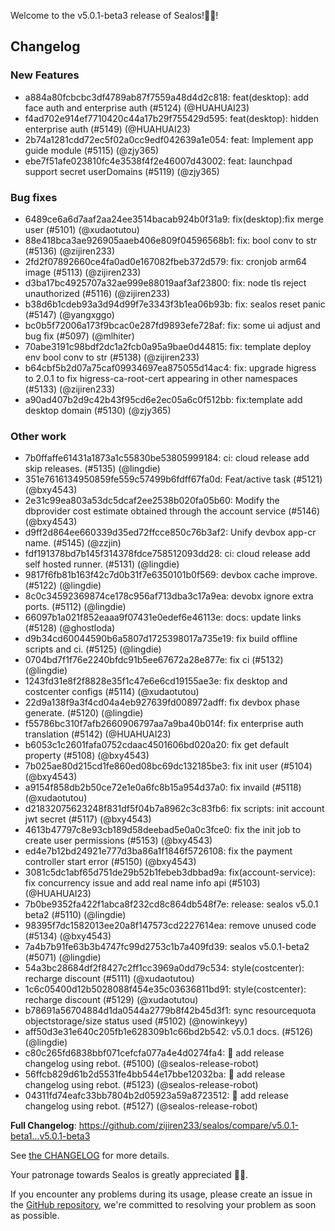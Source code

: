 Welcome to the v5.0.1-beta3 release of Sealos!🎉🎉!



## Changelog
### New Features
* a884a80fcbcbc3df4789ab87f7559a48d4d2c818: feat(desktop): add face auth and enterprise auth (#5124) (@HUAHUAI23)
* f4ad702e914ef7710420c44a17b29f755429d595: feat(desktop): hidden enterprise auth (#5149) (@HUAHUAI23)
* 2b74a1281cdd72ec5f02a0cc9edf042639a1e054: feat: Implement app guide module (#5115) (@zjy365)
* ebe7f51afe023810fc4e3538f4f2e46007d43002: feat: launchpad support secret userDomains (#5119) (@zjy365)
### Bug fixes
* 6489ce6a6d7aaf2aa24ee3514bacab924b0f31a9: fix(desktop):fix merge user (#5101) (@xudaotutou)
* 88e418bca3ae926905aaeb406e809f04596568b1: fix: bool conv to str (#5136) (@zijiren233)
* 2fd2f07892660ce4fa0ad0e167082fbeb372d579: fix: cronjob arm64 image (#5113) (@zijiren233)
* d3ba17bc4925707a32ae999e88019aaf3af23800: fix: node tls reject unauthorized (#5116) (@zijiren233)
* b38d6b1cdeb93a3d94d99f7e3343f3b1ea06b93b: fix: sealos reset panic (#5147) (@yangxggo)
* bc0b5f72006a173f9bcac0e287fd9893efe728af: fix: some ui adjust and bug fix (#5097) (@mlhiter)
* 70abe3191c98bdf2dc1a2fcb0a95a9bae0d44815: fix: template deploy env bool conv to str (#5138) (@zijiren233)
* b64cbf5b2d07a75caf09934697ea875055d14ac4: fix: upgrade higress to 2.0.1 to fix higress-ca-root-cert appearing in other namespaces (#5133) (@zijiren233)
* a90ad407b2d9c42b43f95cd6e2ec05a6c0f512bb: fix:template add desktop domain (#5130) (@zjy365)
### Other work
* 7b0ffaffe61431a1873a1c55830be53805999184:  ci: cloud release add skip releases. (#5135) (@lingdie)
* 351e7616134950859fe559c57499b6fdff67fa0d: Feat/active task (#5121) (@bxy4543)
* 2e31c99ea803a53dc5dcaf2ee2538b020fa05b60: Modify the dbprovider cost estimate obtained through the account service (#5146) (@bxy4543)
* d9ff2d864ee660339d35ed72ffcce850c76b3af2: Unify devbox app-cr name. (#5145) (@zzjin)
* fdf191378bd7b145f314378fdce758512093dd28: ci: cloud release add self hosted runner. (#5131) (@lingdie)
* 9817f6fb81b163f42c7d0b31f7e6350101b0f569: devbox cache improve. (#5122) (@lingdie)
* 8c0c34592369874ce178c956af713dba3c17a9ea: devobx ignore extra ports. (#5112) (@lingdie)
* 66097b1a021f852eaaa9f07431e0edef6e46113e: docs: update links (#5128) (@ghostloda)
* d9b34cd60044590b6a5807d1725398017a735e19: fix build offline scripts and ci. (#5125) (@lingdie)
* 0704bd7f1f76e2240bfdc91b5ee67672a28e877e: fix ci (#5132) (@lingdie)
* 1243fd31e8f2f8828e35f1c47e6e6cd19155ae3e: fix desktop and costcenter configs (#5114) (@xudaotutou)
* 22d9a138f9a3f4cd04a4eb927639fd008972adff: fix devbox phase generate. (#5120) (@lingdie)
* f55786bc310f7afb2660906797aa7a9ba40b014f: fix enterprise auth translation (#5142) (@HUAHUAI23)
* b6053c1c2601fafa0752cdaac4501606bd020a20: fix get default property (#5108) (@bxy4543)
* 7b025ae80d215cd1fe860ed08bc69dc132185be3: fix init user (#5104) (@bxy4543)
* a9154f858db2b50ce72e1e0a6fc8b15a954d37a0: fix invaild (#5118) (@xudaotutou)
* d21832075623248f831df5f04b7a8962c3c83fb6: fix scripts: init account jwt secret (#5117) (@bxy4543)
* 4613b47797c8e93cb189d58deebad5e0a0c3fce0: fix the init job to create user permissions (#5153) (@bxy4543)
* ed4e7b12bd24921e777d3ba86a1f1846f5726108: fix the payment controller start error (#5150) (@bxy4543)
* 3081c5dc1abf65d751de29b52b1febeb3dbbad9a: fix(account-service): fix concurrency issue and add real name info api (#5103) (@HUAHUAI23)
* 7b0be9352fa422f1abca8f232cd8c864db548f7e: release: sealos v5.0.1 beta2 (#5110) (@lingdie)
* 98395f7dc1582013ee20a8f147573cd2227614ea: remove unused code (#5134) (@bxy4543)
* 7a4b7b91fe63b3b4747fc99d2753c1b7a409fd39: sealos v5.0.1-beta2 (#5071) (@lingdie)
* 54a3bc28684df2f8427c2ff1cc3969a0dd79c534: style(costcenter): recharge discount (#5111) (@xudaotutou)
* 1c6c05400d12b5028088f454e35c03636811bd91: style(costcenter): recharge discount (#5129) (@xudaotutou)
* b78691a56704884d1da0544a2779b8f42b45d3f1: sync resourcequota objectstorage/size status used (#5102) (@nowinkeyy)
* aff50d3e31e640c205fb1e628309b1c66bd2b542: v5.0.1 docs. (#5126) (@lingdie)
* c80c265fd6838bbf071cefcfa077a4e4d0274fa4: 🤖 add release changelog using rebot. (#5100) (@sealos-release-robot)
* 56ffcb829d61b2d5531fe4bb544e17bbe12032ba: 🤖 add release changelog using rebot. (#5123) (@sealos-release-robot)
* 04311fd74eafc33bb7804b2d05923a59a8723512: 🤖 add release changelog using rebot. (#5127) (@sealos-release-robot)

**Full Changelog**: https://github.com/zijiren233/sealos/compare/v5.0.1-beta1...v5.0.1-beta3

See [the CHANGELOG](https://github.com/zijiren233/sealos/blob/main/CHANGELOG/CHANGELOG.md) for more details.

Your patronage towards Sealos is greatly appreciated 🎉🎉.

If you encounter any problems during its usage, please create an issue in the [GitHub repository](https://github.com/zijiren233/sealos), we're committed to resolving your problem as soon as possible.
